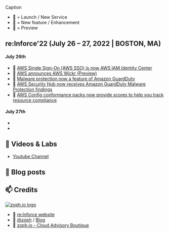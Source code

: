 Caption

- 🚀 = Launch / New Service
- 🍫 = New feature / Enhancement
- 🌊 = Preview

## re:Inforce'22 (July 26 – 27, 2022 | BOSTON, MA)

#### July 26th

- 🍫 [AWS Single Sign-On (AWS SSO) is now AWS IAM Identity Center](https://aws.amazon.com/about-aws/whats-new/2022/07/aws-single-sign-on-aws-sso-now-aws-iam-identity-center/)
- 🌊 [AWS announces AWS Wickr (Preview)](https://aws.amazon.com/about-aws/whats-new/2022/07/aws-announces-aws-wickr-preview/)
- 🍫 [Malware protection now a feature of Amazon GuardDuty](https://aws.amazon.com/about-aws/whats-new/2022/07/malware-protection-feature-amazon-guardduty/)
- 🍫 [AWS Security Hub now receives Amazon GuardDuty Malware Protection findings](https://aws.amazon.com/about-aws/whats-new/2022/07/aws-security-hub-receives-amazon-guardduty-malware-protection-findings/)
- 🍫 [AWS Config conformance packs now provide scores to help you track resource compliance](https://aws.amazon.com/about-aws/whats-new/2022/07/aws-config-conformance-packs-scores-track-resource-compliance/)

#### July 27th

- []()
- []()

## 🍿 Videos & Labs

- [Youtube Channel](https://www.youtube.com/c/AWSEventsChannel)

## 📰 Blog posts

## 📫 Credits

[![zoph.io logo](https://zoph.io/img/logo-right.png)](https://zoph.io)

- :muscle: [re:Inforce website](https://reinforce.awsevents.com/)
- 💌 [@zoph](https://twitter.com/zoph) / [Blog](https://zoph.me/)
- :shopping_cart: [zoph.io - Cloud Advisory Boutique](https://zoph.io)
